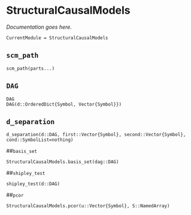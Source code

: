# StructuralCausalModels

*Documentation goes here.*

```@meta
CurrentModule = StructuralCausalModels
```

## `scm_path`
```@docs
scm_path(parts...)
```

## `DAG`
```@docs
DAG
DAG(d::OrderedDict{Symbol, Vector{Symbol}}) 
```

## `d_separation`
```@docs
d_separation(d::DAG, first::Vector{Symbol}, second::Vector{Symbol}, cond::SymbolList=nothing) 
```

##`basis_set`
```@docs
StructuralCausalModels.basis_set(dag::DAG)
```

##`shipley_test`
```@docs
shipley_test(d::DAG)
```

##`pcor`
```@docs
StructuralCausalModels.pcor(u::Vector{Symbol}, S::NamedArray)
```
